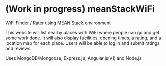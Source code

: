 # (Work in progress) meanStackWiFi
WiFi Finder / Rater using MEAN Stack environment

This website will list nearby places with WiFi where people can go and get some work done. It will also display facilities, opening times, a rating, and a location map for each place. Users will be able to log in and submit ratings and reviews.

Uses MongoDB/Mongoose, Express.js, Angular.js(v1) and Node.js

